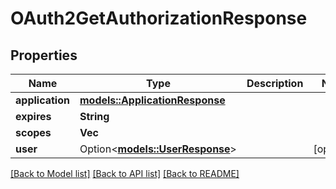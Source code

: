 # OAuth2GetAuthorizationResponse

## Properties

Name | Type | Description | Notes
------------ | ------------- | ------------- | -------------
**application** | [**models::ApplicationResponse**](ApplicationResponse.md) |  | 
**expires** | **String** |  | 
**scopes** | **Vec<String>** |  | 
**user** | Option<[**models::UserResponse**](UserResponse.md)> |  | [optional]

[[Back to Model list]](../README.md#documentation-for-models) [[Back to API list]](../README.md#documentation-for-api-endpoints) [[Back to README]](../README.md)


